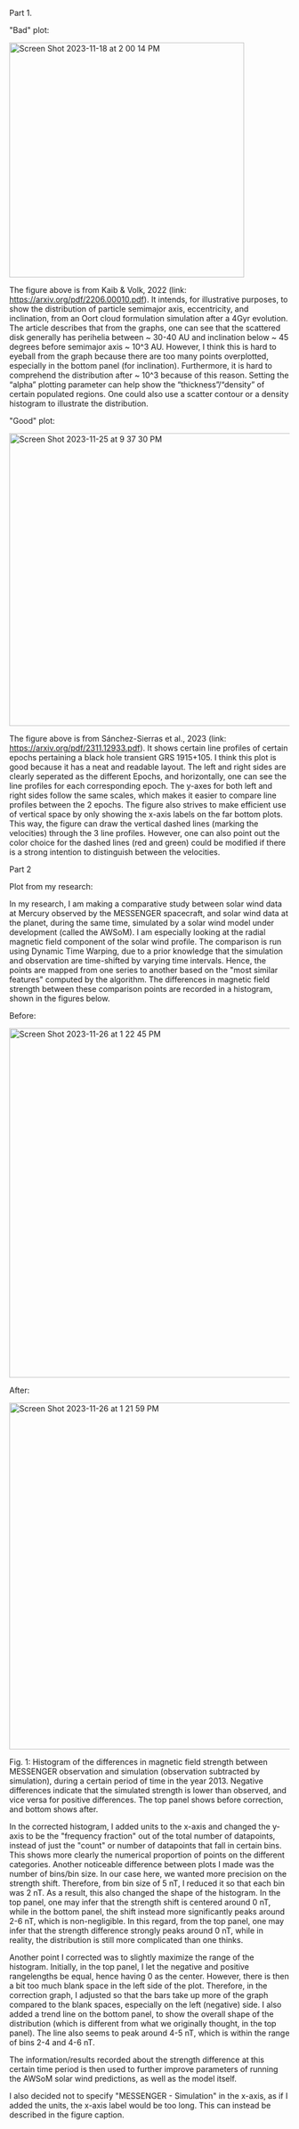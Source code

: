 Part 1.

"Bad" plot: 

<img width="422" alt="Screen Shot 2023-11-18 at 2 00 14 PM" src="https://github.com/rpradata-ud/DSPS_RPradata/assets/143296355/fba07525-6aed-49b9-94a4-ca8f7b261668">

The figure above is from Kaib & Volk, 2022 (link: https://arxiv.org/pdf/2206.00010.pdf). It intends, for illustrative purposes, to show the distribution of particle semimajor axis, eccentricity, and inclination, from an Oort cloud formulation simulation after a 4Gyr evolution. The article describes that from the graphs, one can see that the scattered disk generally has perihelia between ~ 30-40 AU and inclination below ~ 45 degrees before semimajor axis ~ 10^3 AU. However, I think this is hard to eyeball from the graph because there are too many points overplotted, especially in the bottom panel (for inclination). Furthermore, it is hard to comprehend the distribution after ~ 10^3 because of this reason. Setting the “alpha” plotting parameter can help show the “thickness”/“density” of certain populated regions. One could also use a scatter contour or a density histogram to illustrate the distribution.

"Good" plot: 

<img width="526" alt="Screen Shot 2023-11-25 at 9 37 30 PM" src="https://github.com/rpradata-ud/DSPS_RPradata/assets/143296355/79ad9104-9501-48b7-98f5-b21c343b7673">

The figure above is from Sánchez-Sierras et al., 2023 (link: https://arxiv.org/pdf/2311.12933.pdf). It shows certain line profiles of certain epochs pertaining a black hole transient GRS 1915+105. I think this plot is good because it has a neat and readable layout. The left and right sides are clearly seperated as the different Epochs, and horizontally, one can see the line profiles for each corresponding epoch. The y-axes for both left and right sides follow the same scales, which makes it easier to compare line profiles between the 2 epochs. The figure also strives to make efficient use of vertical space by only showing the x-axis labels on the far bottom plots. This way, the figure can draw the vertical dashed lines (marking the velocities) through the 3 line profiles. However, one can also point out the color choice for the dashed lines (red and green) could be modified if there is a strong intention to distinguish between the velocities. 



Part 2

Plot from my research:

In my research, I am making a comparative study between solar wind data at Mercury observed by the MESSENGER spacecraft, and solar wind data at the planet, during the same time, simulated by a solar wind model under development (called the AWSoM). I am especially looking at the radial magnetic field component of the solar wind profile. The comparison is run using Dynamic Time Warping, due to a prior knowledge that the simulation and observation are time-shifted by varying time intervals. Hence, the points are mapped from one series to another based on the "most similar features" computed by the algorithm. The differences in magnetic field strength between these comparison points are recorded in a histogram, shown in the figures below. 

Before:

<img width="628" alt="Screen Shot 2023-11-26 at 1 22 45 PM" src="https://github.com/rpradata-ud/DSPS_RPradata/assets/143296355/8b93b23c-95ea-43bc-bf11-07e4bcd423a2">


After:

<img width="623" alt="Screen Shot 2023-11-26 at 1 21 59 PM" src="https://github.com/rpradata-ud/DSPS_RPradata/assets/143296355/06ed0024-bea8-442c-aed5-e388a0c4c924">

Fig. 1: Histogram of the differences in magnetic field strength between MESSENGER observation and simulation (observation subtracted by simulation), during a certain period of time in the year 2013. Negative differences indicate that the simulated strength is lower than observed, and vice versa for positive differences. The top panel shows before correction, and bottom shows after. 

In the corrected histogram, I added units to the x-axis and changed the y-axis to be the "frequency fraction" out of the total number of datapoints, instead of just the "count" or number of datapoints that fall in certain bins. This shows more clearly the numerical proportion of points on the different categories. Another noticeable difference between plots I made was the number of bins/bin size. In our case here, we wanted more precision on the strength shift. Therefore, from bin size of 5 nT, I reduced it so that each bin was 2 nT. As a result, this also changed the shape of the histogram. In the top panel, one may infer that the strength shift is centered around 0 nT, while in the bottom panel, the shift instead more significantly peaks around 2-6 nT, which is non-negligible. In this regard, from the top panel, one may infer that the strength difference strongly peaks around 0 nT, while in reality, the distribution is still more complicated than one thinks.

Another point I corrected was to slightly maximize the range of the histogram. Initially, in the top panel, I let the negative and positive rangelengths be equal, hence having 0 as the center. However, there is then a bit too much blank space in the left side of the plot. Therefore, in the correction graph, I adjusted so that the bars take up more of the graph compared to the blank spaces, especially on the left (negative) side. I also added a trend line on the bottom panel, to show the overall shape of the distribution (which is different from what we originally thought, in the top panel). The line also seems to peak around 4-5 nT, which is within the range of bins 2-4 and 4-6 nT. 

The information/results recorded about the strength difference at this certain time period is then used to further improve parameters of running the AWSoM solar wind predictions, as well as the model itself.

I also decided not to specify "MESSENGER - Simulation" in the x-axis, as if I added the units, the x-axis label would be too long. This can instead be described in the figure caption.


